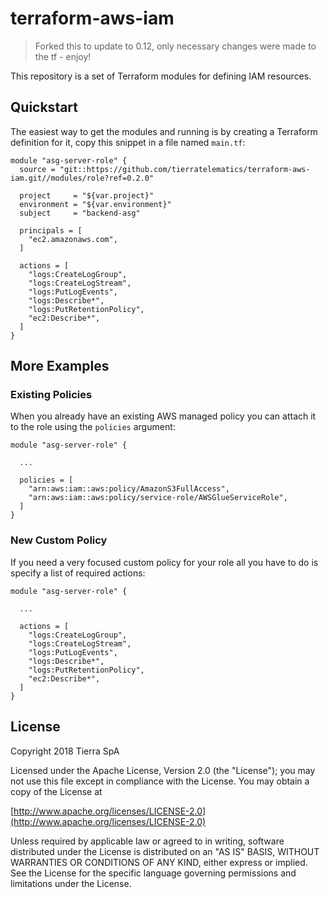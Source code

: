 # terraform-aws-iam

> Forked this to update to 0.12, only necessary changes were made to the tf - enjoy!

This repository is a set of Terraform modules for defining IAM resources.

## Quickstart

The easiest way to get the modules and running is by creating a Terraform definition for it, copy this snippet in a file
named `main.tf`:

```hcl
module "asg-server-role" {
  source = "git::https://github.com/tierratelematics/terraform-aws-iam.git//modules/role?ref=0.2.0"

  project     = "${var.project}"
  environment = "${var.environment}"
  subject     = "backend-asg"

  principals = [
    "ec2.amazonaws.com",
  ]

  actions = [
    "logs:CreateLogGroup",
    "logs:CreateLogStream",
    "logs:PutLogEvents",
    "logs:Describe*",
    "logs:PutRetentionPolicy",
    "ec2:Describe*",
  ]
}
```
## More Examples

### Existing Policies

When you already have an existing AWS managed policy you can attach it to the role using the `policies` argument:

```hcl
module "asg-server-role" {

  ...

  policies = [
    "arn:aws:iam::aws:policy/AmazonS3FullAccess",
    "arn:aws:iam::aws:policy/service-role/AWSGlueServiceRole",
  ]
}
```

### New Custom Policy

If you need a very focused custom policy for your role all you have to do is specify a list of required actions:

```hcl
module "asg-server-role" {

  ...

  actions = [
    "logs:CreateLogGroup",
    "logs:CreateLogStream",
    "logs:PutLogEvents",
    "logs:Describe*",
    "logs:PutRetentionPolicy",
    "ec2:Describe*",
  ]
}
```

## License

Copyright 2018 Tierra SpA

Licensed under the Apache License, Version 2.0 (the "License");
you may not use this file except in compliance with the License.
You may obtain a copy of the License at

[http://www.apache.org/licenses/LICENSE-2.0](http://www.apache.org/licenses/LICENSE-2.0)

Unless required by applicable law or agreed to in writing, software
distributed under the License is distributed on an "AS IS" BASIS,
WITHOUT WARRANTIES OR CONDITIONS OF ANY KIND, either express or implied.
See the License for the specific language governing permissions and
limitations under the License.
